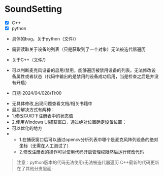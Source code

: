 # SoundSetting
- [x] C++
- [x] python
+ 具体的bug，关于python（文件/）
- 需要读取关于设备的列表（只是获取到了一个对象）无法被迭代器遍历
+ 关于C++（文件/）
- 可以判断麦克风设备的启用/禁用，能够遍历被禁用设备的列表。无法修改设备属性或者状态（代码中输出的是禁用的设备成功启用，当是检查之后是并没有开启）
+ 日期-2024/04/028/11:00
- 无具体修改,出现问题查看文档/相关书籍中
- 最后解决方式有两种：
- 1.修改GUID下注册表中的状态值
- 2.使用Windows UI捕获窗口，通过绝对位置确定设备位置；
- 可以优化的地方
- - 1.在捕获窗口后可以通过opencv分析列表中哪个是麦克风阵列设备的绝对坐标（无需在人工测试了）
  - 2.修改注册表的操作可以使用代码开启管理权限然后运行修改代码
> 注意：python版本的代码无法使用/无法被迭代器遍历
> C++最新的代码更新在了其他分支里面;
